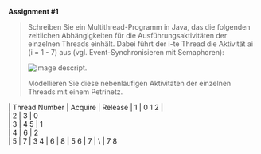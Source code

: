 **Assignment #1**

> Schreiben Sie ein Multithread-Programm in Java, das die folgenden zeitlichen
> Abhängigkeiten für die Ausführungsaktivitäten der einzelnen Threads einhält.
> Dabei führt der i-te Thread die Aktivität ai (i = 1 - 7) aus (vgl. Event-Synchronisieren mit Semaphoren):
> 
> ![image descript.](.../pictures/Assignment1.png)
> 
> Modellieren Sie diese nebenläufigen Aktivitäten der einzelnen Threads mit einem
> Petrinetz.



| Thread Number	| Acquire 	| Release 
| 1				|	0 1 2 	| \
| 2				|   3	 	| 0 	
| 3				|	4 5	   	| 1  	
| 4				|   6		| 2  	
| 5				|   7		| 3 4
| 6				|   8		| 5 6
| 7				|   \		| 7 8



